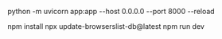 



python -m uvicorn app:app --host 0.0.0.0 --port 8000 --reload



npm install
npx update-browserslist-db@latest
npm run dev
